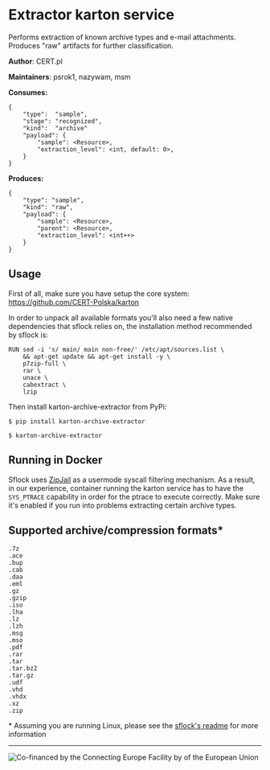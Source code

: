 # Extractor karton service

Performs extraction of known archive types and e-mail attachments. Produces "raw" artifacts for further classification.

**Author**: CERT.pl

**Maintainers**: psrok1, nazywam, msm

**Consumes:**
```
{
    "type":  "sample",
    "stage": "recognized",
    "kind":  "archive"
    "payload": {
        "sample": <Resource>,
        "extraction_level": <int, default: 0>,
    }
} 
```

**Produces:**
```
{
    "type": "sample",
    "kind": "raw",
    "payload": {
        "sample": <Resource>,
        "parent": <Resource>,
        "extraction_level": <int++>
    }
}
```


## Usage

First of all, make sure you have setup the core system: https://github.com/CERT-Polska/karton

In order to unpack all available formats you'll also need a few native dependencies that sflock relies on, the installation method recommended by sflock is:
```shell
RUN sed -i 's/ main/ main non-free/' /etc/apt/sources.list \
    && apt-get update && apt-get install -y \
    p7zip-full \
    rar \
    unace \
    cabextract \
    lzip
```

Then install karton-archive-extractor from PyPi:

```shell
$ pip install karton-archive-extractor

$ karton-archive-extractor
```

## Running in Docker

Sflock uses [ZipJail](https://github.com/hatching/tracy/tree/master/src/zipjail) as a usermode syscall filtering mechanism. As a result, in our experience, container running the karton service has to have the `SYS_PTRACE` capability in order for the ptrace to execute correctly. Make sure it's enabled if you run into problems extracting certain archive types.

## Supported archive/compression formats*

```
.7z
.ace
.bup
.cab
.daa
.eml
.gz
.gzip
.iso
.lha
.lz
.lzh
.msg
.mso
.pdf
.rar
.tar
.tar.bz2
.tar.gz
.udf
.vhd
.vhdx
.xz
.zip
```

\* Assuming you are running Linux, please see the [sflock's readme](https://github.com/doomedraven/sflock/blob/master/README.md) for more information


---

![Co-financed by the Connecting Europe Facility by of the European Union](https://www.cert.pl/uploads/2019/02/en_horizontal_cef_logo-e1550495232540.png)
